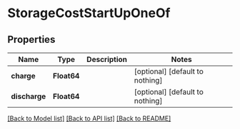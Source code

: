 # StorageCostStartUpOneOf


## Properties
Name | Type | Description | Notes
------------ | ------------- | ------------- | -------------
**charge** | **Float64** |  | [optional] [default to nothing]
**discharge** | **Float64** |  | [optional] [default to nothing]


[[Back to Model list]](../README.md#models) [[Back to API list]](../README.md#api-endpoints) [[Back to README]](../README.md)


